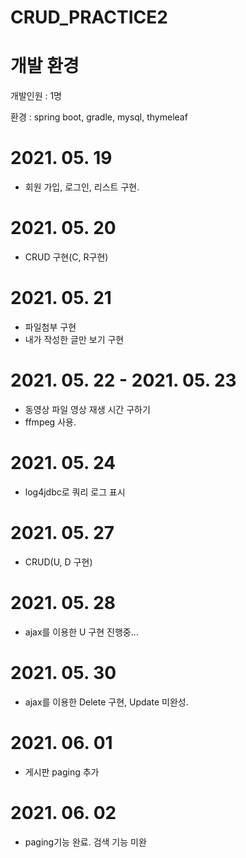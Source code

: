 # CRUD_PRACTICE2

# 개발 환경
개발인원 : 1명

환경 : spring boot, gradle, mysql, thymeleaf

# 2021. 05. 19
- 회원 가입, 로그인, 리스트 구현.

# 2021. 05. 20
- CRUD 구현(C, R구현)

# 2021. 05. 21
- 파일첨부 구현
- 내가 작성한 글만 보기 구현

# 2021. 05. 22 - 2021. 05. 23
- 동영상 파일 영상 재생 시간 구하기
- ffmpeg 사용.

# 2021. 05. 24
- log4jdbc로 쿼리 로그 표시

# 2021. 05. 27
- CRUD(U, D 구현)

# 2021. 05. 28
- ajax를 이용한 U 구현 진행중...

# 2021. 05. 30
- ajax를 이용한 Delete 구현, Update 미완성.

# 2021. 06. 01
- 게시판 paging 추가

# 2021. 06. 02
- paging기능 완료. 검색 기능 미완
